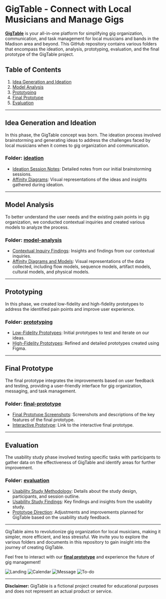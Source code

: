 # GigTable - Connect with Local Musicians and Manage Gigs

**[GigTable](https://www.figma.com/proto/y5FJGzhRAOEzIQckA1z1XS/Final-Prototype?node-id=6-1162&starting-point-node-id=6%3A1162&mode=design&t=fD9sKJm1kEy24eha-1)** is your all-in-one platform for simplifying gig organization, communication, and task management for local musicians and bands in the Madison area and beyond. This GitHub repository contains various folders that encompass the ideation, analysis, prototyping, evaluation, and the final prototype of the GigTable project.

## Table of Contents

1. [Idea Generation and Ideation](#ideation)
2. [Model Analysis](#model-analysis)
3. [Prototyping](#prototyping)
4. [Final Prototype](#final-prototype)
5. [Evaluation](#evaluation)

---

## Idea Generation and Ideation

In this phase, the GigTable concept was born. The ideation process involved brainstorming and generating ideas to address the challenges faced by local musicians when it comes to gig organization and communication.

### Folder: [ideation](ideation)

- [Ideation Session Notes](README.md): Detailed notes from our initial brainstorming sessions.
- [Affinity Diagrams](figures): Visual representations of the ideas and insights gathered during ideation.

---

## Model Analysis

To better understand the user needs and the existing pain points in gig organization, we conducted contextual inquiries and created various models to analyze the process.

### Folder: [model-analysis](model-analysis)

- [Contextual Inquiry Findings](README.md): Insights and findings from our contextual inquiries.
- [Affinity Diagrams and Models](figures): Visual representations of the data collected, including flow models, sequence models, artifact models, cultural models, and physical models.

---

## Prototyping

In this phase, we created low-fidelity and high-fidelity prototypes to address the identified pain points and improve user experience.

### Folder: [prototyping](prototyping)

- [Low-Fidelity Prototypes](README.md): Initial prototypes to test and iterate on our ideas.
- [High-Fidelity Prototypes](README.md): Refined and detailed prototypes created using Figma.

---

## Final Prototype

The final prototype integrates the improvements based on user feedback and testing, providing a user-friendly interface for gig organization, messaging, and task management.

### Folder: [final-prototype](final-prototype)

- [Final Prototype Screenshots](final-prototype/figures): Screenshots and descriptions of the key features of the final prototype.
- [Interactive Prototype](README.md): Link to the interactive final prototype.

---

## Evaluation

The usability study phase involved testing specific tasks with participants to gather data on the effectiveness of GigTable and identify areas for further improvement.

### Folder: [evaluation](evaluation)

- [Usability Study Methodology](README.md): Details about the study design, participants, and session outline.
- [Usability Study Findings](README.md): Key findings and insights from the usability study.
- [Prototype Direction](README.md): Adjustments and improvements planned for GigTable based on the usability study feedback.

---

GigTable aims to revolutionize gig organization for local musicians, making it simpler, more efficient, and less stressful. We invite you to explore the various folders and documents in this repository to gain insight into the journey of creating GigTable.

Feel free to interact with our **[final prototype](https://www.figma.com/proto/y5FJGzhRAOEzIQckA1z1XS/Final-Prototype?node-id=6-1162&starting-point-node-id=6%3A1162&mode=design&t=fD9sKJm1kEy24eha-1)** and experience the future of gig management!

![Landing](figures/landing.png)
![Calendar](figures/calendar.png)
![Message](figures/message.png)
![To-do](figures/todo.png)

---

**Disclaimer:** GigTable is a fictional project created for educational purposes and does not represent an actual product or service.
